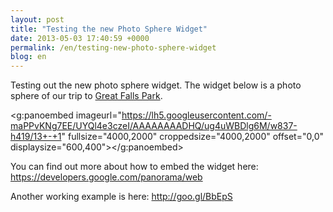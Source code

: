 ```yaml
---
layout: post
title: "Testing the new Photo Sphere Widget"
date: 2013-05-03 17:40:59 +0000
permalink: /en/testing-new-photo-sphere-widget
blog: en
---
```


Testing out the new photo sphere widget. The widget below is a photo
sphere of our trip to [Great Falls Park](http://www.nps.gov/grfa/).

<g:panoembed imageurl="https://lh5.googleusercontent.com/-maPPvKNg7EE/UYQl4e3czeI/AAAAAAAADHQ/ug4uWBDlg6M/w837-h419/13+-+1"
     fullsize="4000,2000"
     croppedsize="4000,2000"
     offset="0,0"
     displaysize="600,400"></g:panoembed>

You can find out more about how to embed the widget here:
<https://developers.google.com/panorama/web>

Another working example is here: <http://goo.gl/BbEpS>

